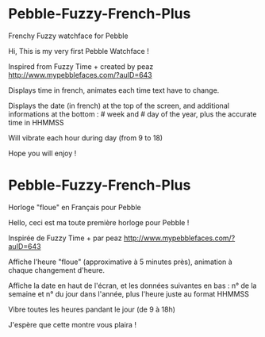 Pebble-Fuzzy-French-Plus
========================

Frenchy Fuzzy watchface for Pebble


Hi, This is my very first Pebble Watchface !

Inspired from Fuzzy Time + created by peaz
http://www.mypebblefaces.com/?auID=643


Displays time in french, animates each time text have to change.

Displays the date (in french) at the top of the screen, and additional
informations at the bottom : # week and # day of the year, plus the accurate time in HHMMSS

Will vibrate each hour during day (from 9 to 18)

Hope you will enjoy !



Pebble-Fuzzy-French-Plus
========================

Horloge "floue" en Français pour Pebble


Hello, ceci est ma toute première horloge pour Pebble !

Inspirée de Fuzzy Time + par peaz
http://www.mypebblefaces.com/?auID=643


Affiche l'heure "floue" (approximative à 5 minutes près), animation à chaque changement d'heure.

Affiche la date en haut de l'écran, et les données suivantes en bas : 
n° de la semaine et n° du jour dans l'année, plus l'heure juste au format HHMMSS

Vibre toutes les heures pandant le jour (de 9 à 18h)

J'espère que cette montre vous plaira !

